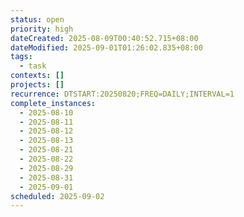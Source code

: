 ```yaml
---
status: open
priority: high
dateCreated: 2025-08-09T00:40:52.715+08:00
dateModified: 2025-09-01T01:26:02.835+08:00
tags:
  - task
contexts: []
projects: []
recurrence: DTSTART:20250820;FREQ=DAILY;INTERVAL=1
complete_instances:
  - 2025-08-10
  - 2025-08-11
  - 2025-08-12
  - 2025-08-13
  - 2025-08-21
  - 2025-08-22
  - 2025-08-29
  - 2025-08-31
  - 2025-09-01
scheduled: 2025-09-02
---
```


